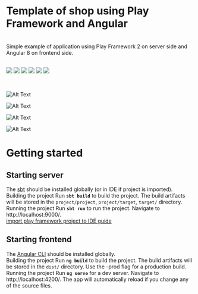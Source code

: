 # Template of shop using Play Framework and Angular
<br>
Simple example of application using Play Framework 2 on server side and Angular 8 on frontend side.
<br>
<br>
<p>
<a href="https://www.oracle.com/java/technologies/javase-downloads.html"><img src="https://img.shields.io/badge/java-orange"></a>
<a href="https://www.playframework.com/"><img src="https://img.shields.io/badge/playframework2-brightgreen"></a>
<a href="https://www.typescriptlang.org/"><img src="https://img.shields.io/badge/typescript-blue"></a>
<a href="https://angular.io/"><img src="https://img.shields.io/badge/angular8-red"></a>
<a href="https://material.angular.io/"><img src="https://img.shields.io/badge/angularmaterial-blueviolet"></a>
<a href="https://www.mysql.com/"><img src="https://img.shields.io/badge/mysqldatabase-yellow"></a>
</p>
<br>

![Alt Text](https://github.com/Daply/guides-and-samples/blob/master/shop-template/sample%20videos/signup/signup.gif)


![Alt Text](https://github.com/Daply/guides-and-samples/blob/master/shop-template/sample%20videos/search/search.gif)


![Alt Text](https://github.com/Daply/guides-and-samples/blob/master/shop-template/sample%20videos/view%20product/view_product.gif)


![Alt Text](https://github.com/Daply/guides-and-samples/blob/master/shop-template/sample%20videos/adding%20to%20cart/adding_to_cart.gif)

# Getting started

## Starting server
<p>
  The <a href="https://www.scala-sbt.org/download.html">sbt</a> should be installed globally (or in IDE if project is imported).
<br>
Building the project
  Run <code><b>sbt build</b></code> to build the project. The build artifacts will be stored in the <code>project/project</code>, <code>project/target</code>, <code>target/</code> directory.
<br>
Running the project
Run <code><b>sbt run</b></code> to run the project. Navigate to http://localhost:9000/.
<br>
<a href="https://www.playframework.com/documentation/2.8.x/IDE">import play framework project to IDE guide</a>
</p>

## Starting frontend
<p>
The <a href="https://cli.angular.io/">Angular CLI</a> should be installed globally. 
<br>
Building the project
Run <code><b>ng build</b></code> to build the project. The build artifacts will be stored in the <code>dist/</code> directory. Use the -prod flag for a production build.
<br>
Running the project
Run <code><b>ng serve</b></code> for a dev server. Navigate to http://localhost:4200/. The app will automatically reload if you change any of the source files.
</p>
<br>
